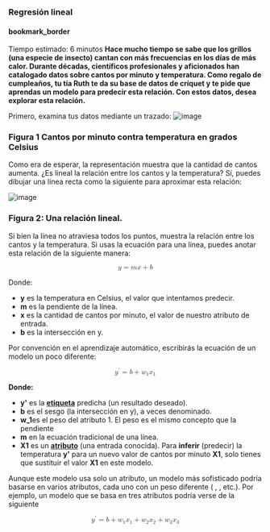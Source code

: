 ### Regresión lineal 

#### bookmark_border
Tiempo estimado: 6 minutos
**Hace mucho tiempo se sabe que los grillos (una especie de insecto) cantan con más frecuencias en los días de más calor. Durante décadas, científicos profesionales y aficionados han catalogado datos sobre cantos por minuto y temperatura. Como regalo de cumpleaños, tu tía Ruth te da su base de datos de críquet y te pide que aprendas un modelo para predecir esta relación. Con estos datos, desea explorar esta relación.**

Primero, examina tus datos mediante un trazado:
![image](https://github.com/jwattspajaro/Machine_Learning/assets/18930760/abd90c7b-93bb-4f91-be90-0a275db2f4a0)

### Figura 1 Cantos por minuto contra temperatura en grados Celsius

Como era de esperar, la representación muestra que la cantidad de cantos aumenta. ¿Es lineal la relación entre los cantos y la temperatura? Sí, puedes dibujar una línea recta como la siguiente para aproximar esta relación:

![image](https://github.com/jwattspajaro/Machine_Learning/assets/18930760/e2ad4068-28ba-4fdb-a060-de159c530de0)

### Figura 2: Una relación lineal.

Si bien la línea no atraviesa todos los puntos, muestra la relación entre los cantos y la temperatura. Si usas la ecuación para una línea, puedes anotar esta relación de la siguiente manera:


<math xmlns="http://www.w3.org/1998/Math/MathML" display="block">
  <mi>y</mi>
  <mo>=</mo>
  <mi>m</mi>
  <mi>x</mi>
  <mo>+</mo>
  <mi>b</mi>
</math>

 Donde:

* **y** es la temperatura en Celsius, el valor que intentamos predecir.
* **m** es la pendiente de la línea.
* **x** es la cantidad de cantos por minuto, el valor de nuestro atributo de entrada.
* **b** es la intersección en y.

Por convención en el aprendizaje automático, escribirás la ecuación de un modelo un poco diferente:

<math xmlns="http://www.w3.org/1998/Math/MathML" display="block">
  <msup>
    <mi>y</mi>
    <mo>&#x2032;</mo>
  </msup>
  <mo>=</mo>
  <mi>b</mi>
  <mo>+</mo>
  <msub>
    <mi>w</mi>
    <mn>1</mn>
  </msub>
  <msub>
    <mi>x</mi>
    <mn>1</mn>
  </msub>
</math>

**Donde:**

 * **y'** es la **[etiqueta](https://developers.google.com/machine-learning/crash-course/framing/ml-terminology?hl=es-419#labels)** predicha (un resultado deseado).
 * **b** es el sesgo (la intersección en y), a veces denominado.
 * **w_1**es el peso del atributo 1. El peso es el mismo concepto que la pendiente 
* **m** en la ecuación tradicional de una línea.
* **X1** es un **[atributo](https://developers.google.com/machine-learning/crash-course/framing/ml-terminology?hl=es-419#features)** (una entrada conocida).
Para **inferir** (predecir) la temperatura **y'** para un nuevo valor de cantos por minuto **X1**, solo tienes que sustituir el valor **X1** en este modelo.

Aunque este modelo usa solo un atributo, un modelo más sofisticado podría basarse en varios atributos, cada uno con un peso diferente (
, 
, etc.). Por ejemplo, un modelo que se basa en tres atributos podría verse de la siguiente


<math xmlns="http://www.w3.org/1998/Math/MathML" display="block">
  <semantics>
    <mrow>
      <msup>
        <mi>y</mi>
        <mo>&#x2032;</mo>
      </msup>
      <mo>=</mo>
      <mi>b</mi>
      <mo>+</mo>
      <msub>
        <mi>w</mi>
        <mn>1</mn>
      </msub>
      <msub>
        <mi>x</mi>
        <mn>1</mn>
      </msub>
      <mo>+</mo>
      <msub>
        <mi>w</mi>
        <mn>2</mn>
      </msub>
      <msub>
        <mi>x</mi>
        <mn>2</mn>
      </msub>
      <mo>+</mo>
      <msub>
        <mi>w</mi>
        <mn>3</mn>
      </msub>
      <msub>
        <mi>x</mi>
        <mn>3</mn>
      </msub>
    </mrow>
    <annotation encoding="application/x-tex">y' = b + w_1x_1 + w_2x_2 + w_3x_3</annotation>
  </semantics>
</math>
